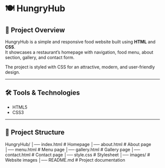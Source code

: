 # 🍽️ HungryHub

## 📌 Project Overview
HungryHub is a simple and responsive food website built using **HTML** and **CSS**.  
It showcases a restaurant’s homepage with navigation, food menu, about section, gallery, and contact form.  

The project is styled with CSS for an attractive, modern, and user-friendly design.

---

## 🛠️ Tools & Technologies
- HTML5  
- CSS3  

---

## 📂 Project Structure
HungryHub/
│── index.html # Homepage
│── about.html # About page
│── menu.html # Menu page
│── gallery.html # Gallery page
│── contact.html # Contact page
│── style.css # Stylesheet
│── images/ # Website images
│── README.md # Project documentation 
